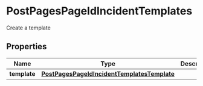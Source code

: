 

# PostPagesPageIdIncidentTemplates

Create a template

## Properties

Name | Type | Description | Notes
------------ | ------------- | ------------- | -------------
**template** | [**PostPagesPageIdIncidentTemplatesTemplate**](PostPagesPageIdIncidentTemplatesTemplate.md) |  |  [optional]



